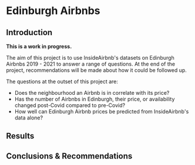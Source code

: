 # Edinburgh Airbnbs

## Introduction

**This is a work in progress.**

The aim of this project is to use InsideAirbnb's datasets on Edinburgh Airbnbs 2019 - 2021 to answer a range of questions. At the end of the project, recommendations will be made about how it could be followed up.

The questions at the outset of this project are:
- Does the neighbourhood an Airbnb is in correlate with its price?
- Has the number of Airbnbs in Edinburgh, their price, or availability changed post-Covid compared to pre-Covid?
- How well can Edinburgh Airbnb prices be predicted from InsideAirbnb's data alone?

## Results

## Conclusions & Recommendations 
